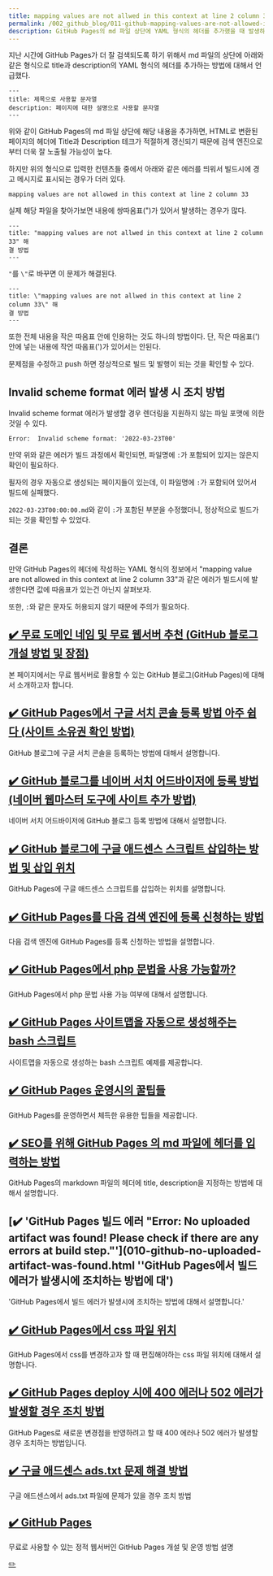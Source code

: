 ```yaml
---
title: mapping values are not allwed in this context at line 2 column 33 해결 방법
permalink: /002_github_blog/011-github-mapping-values-are-not-allowed-in-this-context.html
description: GitHub Pages의 md 파일 상단에 YAML 형식의 헤더를 추가했을 때 발생하는 mapping values are not allwed in this context at line 2 column 33에러를 조치하는 방법에 대해서 설명한다.
---
```



지난 시간에 GitHub Pages가 더 잘 검색되도록 하기 위해서 
md 파일의 상단에 아래와 같은 형식으로 title과 description의 YAML 형식의 헤더를 추가하는 방법에 대해서 언급했다.



```
---
title: 제목으로 사용할 문자열
description: 페이지에 대한 설명으로 사용할 문자열
---
```


위와 같이 GitHub Pages의 md 파일 상단에 해당 내용을 추가하면, 
HTML로 변환된 페이지의 헤더에 Title과 Description 테크가 적절하게 갱신되기 때문에 검색 엔진으로부터 더욱 잘 노출될 가능성이 높다.


하지만 위의 형식으로 입력한 컨텐츠들 중에서 아래와 같은 에러를 띄워서 
빌드시에 경고 메시지로 표시되는 경우가 더러 있다.


```
mapping values are not allowed in this context at line 2 column 33 
```


실제 해당 파일을 찾아가보면 내용에 쌍따옴표(\")가 있어서 발생하는 경우가 많다. 


```
---
title: "mapping values are not allwed in this context at line 2 column 33" 해
결 방법
---
```


<code>\"</code>를 <code>\\\"</code>로 바꾸면 이 문제가 해결된다.


```
---
title: \"mapping values are not allwed in this context at line 2 column 33\" 해
결 방법
---
```


또한 전체 내용을 작은 따옴표 안에 인용하는 것도 하나의 방법이다. 
단, 작은 따옴표(') 안에 넣는 내용에 작언 따옴표(')가 있어서는 안된다.


문제점을 수정하고 push 하면 정상적으로 빌드 및 발행이 되는 것을 확인할 수 있다. 


Invalid scheme format 에러 발생 시 조치 방법
---


Invalid scheme format 에러가 발생할 경우 렌더링을 지원하지 않는 파일 포맷에 의한 것일 수 있다.


```
Error:  Invalid scheme format: '2022-03-23T00'
```


만약 위와 같은 에러가 빌드 과정에서 확인되면, 
파일명에 <code>:</code>가 포함되어 있지는 않은지 확인이 필요하다. 


필자의 경우 자동으로 생성되는 페이지들이 있는데, 
이 파일명에 <code>:</code>가 포함되어 있어서 빌드에 실패했다.


<code>2022-03-23T00:00:00.md</code>와 같이 <code>:</code>가 포함된 부분을 수정했더니, 
정상적으로 빌드가 되는 것을 확인할 수 있었다.


결론
---


만약 GitHub Pages의 헤더에 작성하는 YAML 형식의 정보에서 "mapping value are not allowed in this context at line 2 column 33"과 같은 에러가 빌드시에 발생한다면 값에 따옴표가 있는건 아닌지 살펴보자. 


또한, <code>:</code>와 같은 문자도 허용되지 않기 때문에 주의가 필요하다.







[✔️  무료 도메인 네임 및 무료 웹서버 추천 (GitHub 블로그 개설 방법 및 장점)](001_advantage_of_github_blog.html '본 페이지에서는 무료 웹서버로 활용할 수 있는 GitHub 블로그(GitHub Pages)에 대해서 ')
---


본 페이지에서는 무료 웹서버로 활용할 수 있는 GitHub 블로그(GitHub Pages)에 대해서 소개하고자 합니다.


[✔️  GitHub Pages에서 구글 서치 콘솔 등록 방법 아주 쉽다 (사이트 소유권 확인 방법)](002_google_search_console_apply.html 'GitHub 블로그에 구글 서치 콘솔을 등록하는 방법에 ')
---


GitHub 블로그에 구글 서치 콘솔을 등록하는 방법에 대해서 설명합니다.


[✔️  GitHub 블로그를 네이버 서치 어드바이저에 등록 방법 (네이버 웹마스터 도구에 사이트 추가 방법) ](003_naver_search_advisor.html '네이버 서치 어드바이저에 GitHub 블로그 등록 방법에 ')
---


네이버 서치 어드바이저에 GitHub 블로그 등록 방법에 대해서 설명합니다.


[✔️  GitHub 블로그에 구글 애드센스 스크립트 삽입하는 방법 및 삽입 위치](004_google_adsense_github_pages.html 'GitHub Pages에 구글 애드센스 스크립트를 삽입하는 ')
---


GitHub Pages에 구글 애드센스 스크립트를 삽입하는 위치를 설명합니다.


[✔️  GitHub Pages를 다음 검색 엔진에 등록 신청하는 방법](005_add_to_daum_search_engine.html '다음 검색 엔진에 GitHub Pages를 등록 신청하는 ')
---


다음 검색 엔진에 GitHub Pages를 등록 신청하는 방법을 설명합니다.


[✔️  GitHub Pages에서 php 문법을 사용 가능할까?](006.html 'GitHub Pages에서 php 문법 사용 가능 여부에 대')
---


GitHub Pages에서 php 문법 사용 가능 여부에 대해서 설명합니다. 


[✔️  GitHub Pages 사이트맵을 자동으로 생성해주는 bash 스크립트](007.html '사이트맵을 자동으로 생성하는 bash 스크립트 ')
---


사이트맵을 자동으로 생성하는 bash 스크립트 예제를 제공합니다.


[✔️  GitHub Pages 운영시의 꿀팁들](008.html 'GitHub Pages를 운영하면서 체득한 유용한 ')
---


GitHub Pages를 운영하면서 체득한 유용한 팁들을 제공합니다.


[✔️  SEO를 위해 GitHub Pages 의 md 파일에 헤더를 입력하는 방법](009.html 'GitHub Pages의 markdown 파일의 헤더에 title, description을 지정하는 방법에 ')
---


GitHub Pages의 markdown 파일의 헤더에 title, description을 지정하는 방법에 대해서 설명합니다.


[✔️  'GitHub Pages 빌드 에러 \"Error: No uploaded artifact was found! Please check if there are any errors at build step.\"'](010-github-no-uploaded-artifact-was-found.html ''GitHub Pages에서 빌드 에러가 발생시에 조치하는 방법에 대')
---


'GitHub Pages에서 빌드 에러가 발생시에 조치하는 방법에 대해서 설명합니다.'


[✔️  GitHub Pages에서 css 파일 위치](012-github-pages-css-file-path.html 'GitHub Pages에서 css를 변경하고자 할 때 편집해야하는 css 파일 위치에 ')
---


GitHub Pages에서 css를 변경하고자 할 때 편집해야하는 css 파일 위치에 대해서 설명합니다.


[✔️  GitHub Pages deploy 시에 400 에러나 502 에러가 발생할 경우 조치 방법](013-github-pages-deploy-error-400-502.html 'GitHub Pages로 새로운 변경점을 반영하려고 할 때 400 에러나 502 에러가 발생할 경우 조')
---


GitHub Pages로 새로운 변경점을 반영하려고 할 때 400 에러나 502 에러가 발생할 경우 조치하는 방법입니다.


[✔️  구글 애드센스 ads.txt 문제 해결 방법](014-google-adsense-ads-txt-warning.html '구글 애드센스에서 ads.txt 파일에 문제가 있')
---


구글 애드센스에서 ads.txt 파일에 문제가 있을 경우 조치 방법


[✔️  GitHub Pages](index.html '무료로 사용할 수 있는 정적 웹서버인 GitHub Pages 개설 ')
---


무료로 사용할 수 있는 정적 웹서버인 GitHub Pages 개설 및 운영 방법 설명


[✏️ ](https://www.github.com/boyinblue/boyinblue.github.io/edit/main/002_github_blog/011-github-mapping-values-are-not-allowed-in-this-context.md '수정하기')

